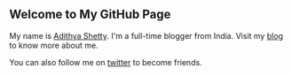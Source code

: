 ## Welcome to My GitHub Page

My name is [Adithya Shetty](https://adithyashetty.com/). I'm a full-time blogger from India. Visit my [blog](https://adithyashetty.com/about/) to know more about me.

You can also follow me on [twitter](https://twitter.com/PassiveBlogTips) to become friends.
